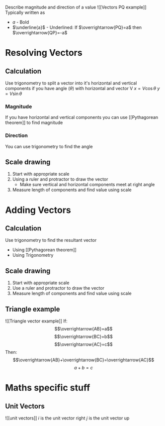 Describe magnitude and direction of a value
![[Vectors PQ example]]
Typically written as
- *a* - Bold
- $\underline{a}$ - Underlined: 
If $\overrightarrow{PQ}=a$ then $\overrightarrow{QP}=-a$
# Resolving Vectors
## Calculation
Use trigonometry to split a vector into it's horizontal and vertical components
if you have angle ($\theta$) with horizontal and vector V
$x = V \cos{\theta}$
$y = V\sin{\theta}$
### Magnitude
If you have horizontal and vertical components you can use [[Pythagorean theorem]] to find magnitude
### Direction
You can use trigonometry to find the angle
## Scale drawing
1. Start with appropriate scale
2. Using a ruler and protractor to draw the vector
	- Make sure vertical and horizontal components meet at right angle
3. Measure length of components and find value using scale 
# Adding Vectors
## Calculation
Use trigonometry to find the resultant vector
- Using [[Pythagorean theorem]]
- Using Trigonometry
## Scale drawing
1. Start with appropriate scale
2. Use a ruler and protractor to draw the vector
3. Measure length of components and find value using scale
## Triangle example
![[Triangle vector example]]
If:
$$\overrightarrow{AB}=a$$
$$\overrightarrow{BC}=b$$
$$\overrightarrow{AC}=c$$
Then:
$$\overrightarrow{AB}+\overrightarrow{BC}=\overrightarrow{AC}$$
$$a+b=c$$
# Maths specific stuff
## Unit Vectors
![[unit vectors]]
$i$ is the unit vector right
$j$ is the unit vector up
